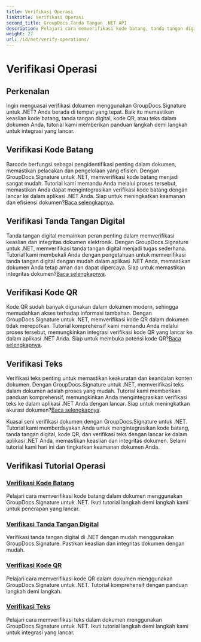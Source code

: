 ```yaml
---
title: Verifikasi Operasi
linktitle: Verifikasi Operasi
second_title: GroupDocs.Tanda Tangan .NET API
description: Pelajari cara memverifikasi kode batang, tanda tangan digital, kode QR, dan teks dalam dokumen menggunakan GroupDocs.Signature .NET. Tutorial langkah demi langkah untuk integrasi yang lancar.
weight: 27
url: /id/net/verify-operations/
---
```


# Verifikasi Operasi

## Perkenalan

Ingin menguasai verifikasi dokumen menggunakan GroupDocs.Signature untuk .NET? Anda berada di tempat yang tepat. Baik itu memastikan keaslian kode batang, tanda tangan digital, kode QR, atau teks dalam dokumen Anda, tutorial kami memberikan panduan langkah demi langkah untuk integrasi yang lancar.

## Verifikasi Kode Batang
 Barcode berfungsi sebagai pengidentifikasi penting dalam dokumen, memastikan pelacakan dan pengelolaan yang efisien. Dengan GroupDocs.Signature untuk .NET, memverifikasi kode batang menjadi sangat mudah. Tutorial kami memandu Anda melalui proses tersebut, memastikan Anda dapat mengintegrasikan verifikasi kode batang dengan lancar ke dalam aplikasi .NET Anda. Siap untuk meningkatkan keamanan dan efisiensi dokumen?[Baca selengkapnya](./verify-barcode/).

## Verifikasi Tanda Tangan Digital
Tanda tangan digital memainkan peran penting dalam memverifikasi keaslian dan integritas dokumen elektronik. Dengan GroupDocs.Signature untuk .NET, memverifikasi tanda tangan digital menjadi tugas sederhana. Tutorial kami membekali Anda dengan pengetahuan untuk memverifikasi tanda tangan digital dengan mudah dalam aplikasi .NET Anda, memastikan dokumen Anda tetap aman dan dapat dipercaya. Siap untuk memastikan integritas dokumen?[Baca selengkapnya](./verify-digital/).

## Verifikasi Kode QR
 Kode QR sudah banyak digunakan dalam dokumen modern, sehingga memudahkan akses terhadap informasi tambahan. Dengan GroupDocs.Signature untuk .NET, memverifikasi kode QR dalam dokumen tidak merepotkan. Tutorial komprehensif kami memandu Anda melalui proses tersebut, memungkinkan integrasi verifikasi kode QR yang lancar ke dalam aplikasi .NET Anda. Siap untuk membuka potensi kode QR?[Baca selengkapnya](./verify-qr-code/).

## Verifikasi Teks
Verifikasi teks penting untuk memastikan keakuratan dan keandalan konten dokumen. Dengan GroupDocs.Signature untuk .NET, memverifikasi teks dalam dokumen adalah proses yang mudah. Tutorial kami memberikan panduan komprehensif, memungkinkan Anda mengintegrasikan verifikasi teks ke dalam aplikasi .NET Anda dengan lancar. Siap untuk meningkatkan akurasi dokumen?[Baca selengkapnya](./verify-text/).

Kuasai seni verifikasi dokumen dengan GroupDocs.Signature untuk .NET. Tutorial kami memberdayakan Anda untuk mengintegrasikan kode batang, tanda tangan digital, kode QR, dan verifikasi teks dengan lancar ke dalam aplikasi .NET Anda, memastikan keaslian dan integritas dokumen. Selami tutorial kami hari ini dan tingkatkan keamanan dokumen Anda.
## Verifikasi Tutorial Operasi
### [Verifikasi Kode Batang](./verify-barcode/)
Pelajari cara memverifikasi kode batang dalam dokumen menggunakan GroupDocs.Signature untuk .NET. Ikuti tutorial langkah demi langkah kami untuk penerapan yang lancar.
### [Verifikasi Tanda Tangan Digital](./verify-digital/)
Verifikasi tanda tangan digital di .NET dengan mudah menggunakan GroupDocs.Signature. Pastikan keaslian dan integritas dokumen dengan mudah.
### [Verifikasi Kode QR](./verify-qr-code/)
Pelajari cara memverifikasi kode QR dalam dokumen menggunakan GroupDocs.Signature untuk .NET. Tutorial komprehensif dengan panduan langkah demi langkah.
### [Verifikasi Teks](./verify-text/)
Pelajari cara memverifikasi teks dalam dokumen menggunakan GroupDocs.Signature untuk .NET. Ikuti tutorial langkah demi langkah kami untuk integrasi yang lancar.
